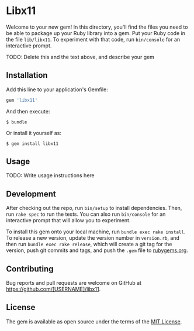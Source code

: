 # Libx11

Welcome to your new gem! In this directory, you'll find the files you need to be able to package up your Ruby library into a gem. Put your Ruby code in the file `lib/libx11`. To experiment with that code, run `bin/console` for an interactive prompt.

TODO: Delete this and the text above, and describe your gem

## Installation

Add this line to your application's Gemfile:

```ruby
gem 'libx11'
```

And then execute:

    $ bundle

Or install it yourself as:

    $ gem install libx11

## Usage

TODO: Write usage instructions here

## Development

After checking out the repo, run `bin/setup` to install dependencies. Then, run `rake spec` to run the tests. You can also run `bin/console` for an interactive prompt that will allow you to experiment.

To install this gem onto your local machine, run `bundle exec rake install`. To release a new version, update the version number in `version.rb`, and then run `bundle exec rake release`, which will create a git tag for the version, push git commits and tags, and push the `.gem` file to [rubygems.org](https://rubygems.org).

## Contributing

Bug reports and pull requests are welcome on GitHub at https://github.com/[USERNAME]/libx11.


## License

The gem is available as open source under the terms of the [MIT License](http://opensource.org/licenses/MIT).

